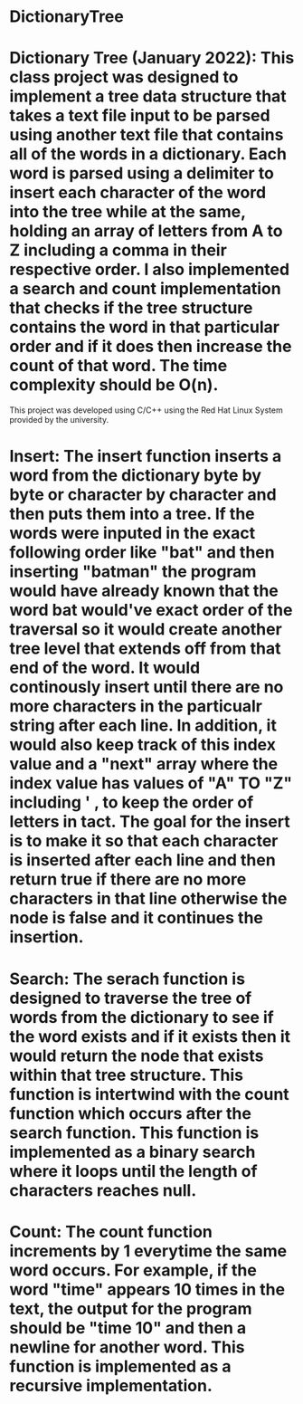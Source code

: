 # DictionaryTree
# Dictionary Tree (January 2022): This class project was designed to implement a tree data structure that takes a text file input to be parsed using another text file that contains all of the words in a dictionary. Each word is parsed using a delimiter to insert each character of the word into the tree while at the same, holding an array of letters from A to Z including a comma in their respective order. I also implemented a search and count implementation that checks if the tree structure contains the word in that particular order and if it does then increase the count of that word. The time complexity should be O(n).
This project was developed using C/C++ using the Red Hat Linux System provided by the university. 
# Insert: The insert function inserts a word from the dictionary byte by byte or character by character and then puts them into a tree. If the words were inputed in the exact following order like "bat" and then inserting "batman" the program would have already known that the word bat would've exact order of the traversal so it would create another tree level that extends off from that end of the word. It would continously insert until there are no more characters in the particualr string after each line. In addition, it would also keep track of this index value and a "next" array where the index value has values of "A" TO "Z" including ' , to keep the order of letters in tact. The goal for the insert is to make it so that each character is inserted after each line and then return true if there are no more characters in that line otherwise the node is false and it continues the insertion.
# Search: The serach function is designed to traverse the tree of words from the dictionary to see if the word exists and if it exists then it would return the node that exists within that tree structure. This function is intertwind with the count function which occurs after the search function. This function is implemented as a binary search where it loops until the length of characters reaches null.
# Count: The count function increments by 1 everytime the same word occurs. For example, if the word "time" appears 10 times in the text, the output for the program should be "time 10" and then a newline for another word. This function is implemented as a recursive implementation.
